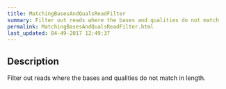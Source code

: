 ```yaml
---
title: MatchingBasesAndQualsReadFilter
summary: Filter out reads where the bases and qualities do not match
permalink: MatchingBasesAndQualsReadFilter.html
last_updated: 04-49-2017 12:49:37
---
```


## Description

Filter out reads where the bases and qualities do not match in length.

